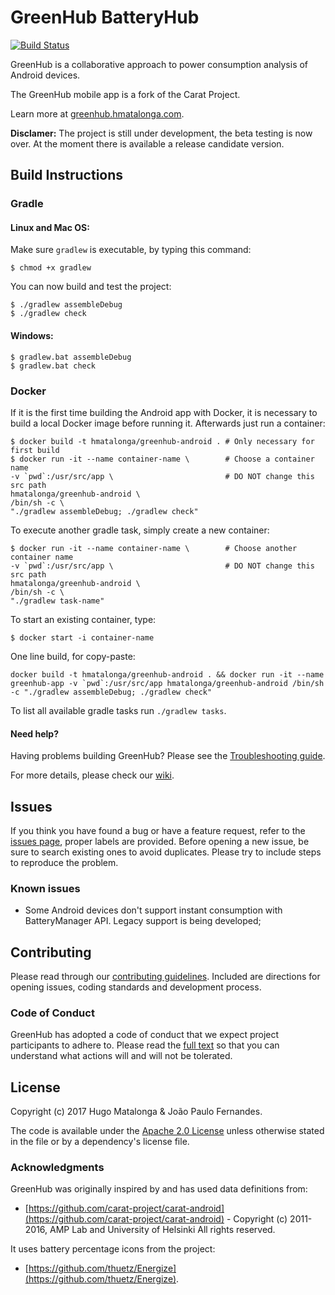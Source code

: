 # GreenHub BatteryHub

[![Build Status](https://travis-ci.org/hmatalonga/greenhub.svg?branch=master)](https://travis-ci.org/hmatalonga/greenhub)

GreenHub is a collaborative approach to power consumption analysis of Android devices.

The GreenHub mobile app is a fork of the Carat Project.

Learn more at [greenhub.hmatalonga.com](http://greenhub.hmatalonga.com).

**Disclamer:** The project is still under development, the beta testing is now over. At the moment there is available a release candidate version.

## Build Instructions

### Gradle
#### Linux and Mac OS:
Make sure `gradlew` is executable, by typing this command:
```shell
$ chmod +x gradlew
```

You can now build and test the project:
```shell
$ ./gradlew assembleDebug
$ ./gradlew check
```

#### Windows:
```shell
$ gradlew.bat assembleDebug
$ gradlew.bat check
```


### Docker
If it is the first time building the Android app with Docker, it is necessary to build a local Docker image before running it. Afterwards just run a container:
```shell
$ docker build -t hmatalonga/greenhub-android . # Only necessary for first build
$ docker run -it --name container-name \        # Choose a container name
-v `pwd`:/usr/src/app \                         # DO NOT change this src path
hmatalonga/greenhub-android \
/bin/sh -c \
"./gradlew assembleDebug; ./gradlew check"
```

To execute another gradle task, simply create a new container:
```shell
$ docker run -it --name container-name \        # Choose another container name
-v `pwd`:/usr/src/app \                         # DO NOT change this src path
hmatalonga/greenhub-android \
/bin/sh -c \
"./gradlew task-name"
```

To start an existing container, type:
```shell
$ docker start -i container-name
```

One line build, for copy-paste:
```shell
docker build -t hmatalonga/greenhub-android . && docker run -it --name greenhub-app -v `pwd`:/usr/src/app hmatalonga/greenhub-android /bin/sh -c "./gradlew assembleDebug; ./gradlew check"
```

To list all available gradle tasks run `./gradlew tasks`.

#### Need help?
Having problems building GreenHub? Please see the [Troubleshooting guide](https://github.com/hmatalonga/greenhub/wiki/Troubleshooting).

For more details, please check our [wiki](https://github.com/hmatalonga/greenhub/wiki).

## Issues
If you think you have found a bug or have a feature request, refer to the [issues page](https://github.com/hmatalonga/greenhub/issues), proper labels are provided.
Before opening a new issue, be sure to search existing ones to avoid duplicates. Please try to include steps to reproduce the problem.

### Known issues
- Some Android devices don't support instant consumption with BatteryManager API. Legacy support is being developed;

## Contributing
Please read through our [contributing guidelines](CONTRIBUTING.md). Included are directions for opening issues, coding standards and development process.

### Code of Conduct
GreenHub has adopted a code of conduct that we expect project participants to adhere to.
Please read the [full text](CODE_OF_CONDUCT.md) so that you can understand what actions will and will not be tolerated.

## License
Copyright (c) 2017 Hugo Matalonga & João Paulo Fernandes.

The code is available under the [Apache 2.0 License](https://opensource.org/licenses/Apache-2.0) unless otherwise stated in the file or by a dependency's license file.

### Acknowledgments
GreenHub was originally inspired by and has used data definitions from:

- [https://github.com/carat-project/carat-android](https://github.com/carat-project/carat-android) - Copyright (c) 2011-2016, AMP Lab and University
of Helsinki All rights reserved.

It uses battery percentage icons from the project:

- [https://github.com/thuetz/Energize](https://github.com/thuetz/Energize).
